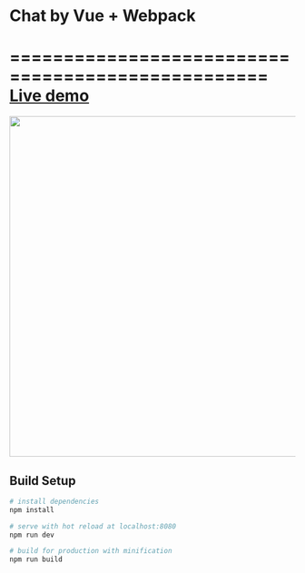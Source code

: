 # Chat by Vue + Webpack
==================================================
[Live demo](http://coffcer.github.io/vue-chat/)
==================================================
<img width="600" src="https://github.com/Coffcer/vue-chat/blob/master/intro.jpg">

## Build Setup

``` bash
# install dependencies
npm install

# serve with hot reload at localhost:8080
npm run dev

# build for production with minification
npm run build
```
